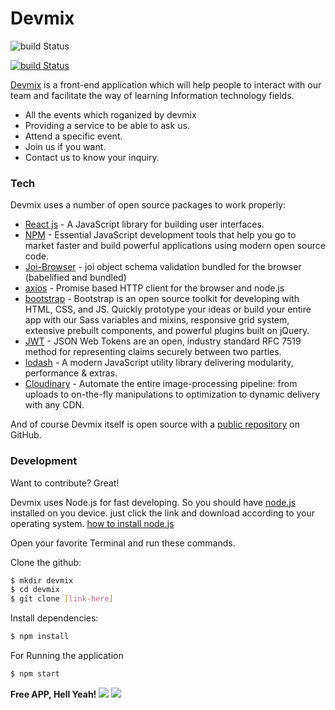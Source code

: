 # Devmix


![build Status](https://scontent.fcai1-2.fna.fbcdn.net/v/t31.0-8/p960x960/22051325_1588748554518253_7857270476047284440_o.png?_nc_cat=110&_nc_ohc=7p-f5Q1tb7IAQk2MD91uHf7JsdXrPZIPYD5LonszpF93XlswfrN37dMtA&_nc_ht=scontent.fcai1-2.fna&oh=01ee5b7b345b542066f899ab9d4da338&oe=5E7B3D7B)

[![build Status](https://travis-ci.org/joemccann/dillinger.svg?branch=master)](https://www.linkedin.com/in/ezat-elzalouy-844bb0133/)

[Devmix] is a front-end application which will help people to interact with our team and facilitate the way of learning Information technology fields.

  - All the events which roganized by devmix
  - Providing a service to be able to ask us.
  - Attend a specific event.
  - Join us if you want.
  - Contact us to know your inquiry.

### Tech

Devmix uses a number of open source packages to work properly:

* [React js] - A JavaScript library for building user interfaces. 
* [NPM] - Essential JavaScript development tools that help you go to market faster and build powerful applications using modern open source code.
* [Joi-Browser] - joi object schema validation bundled for the browser (babelified and bundled)
* [axios] - Promise based HTTP client for the browser and node.js
* [bootstrap] - Bootstrap is an open source toolkit for developing with HTML, CSS, and JS. Quickly prototype your ideas or build your entire app with our Sass variables and mixins, responsive grid system, extensive prebuilt components, and powerful plugins built on jQuery.
* [JWT] - JSON Web Tokens are an open, industry standard RFC 7519 method for representing claims securely between two parties.
* [lodash] - A modern JavaScript utility library delivering modularity, performance & extras.
* [Cloudinary] - Automate the entire image-processing pipeline: from uploads to on-the-fly manipulations to optimization to dynamic delivery with any CDN.

And of course Devmix itself is open source with a [public repository][devmix]
 on GitHub.


### Development

Want to contribute? Great!

Devmix uses Node.js for fast developing. So you should have [node.js] installed on you device. just click the link and download according to your operating system.
[how to install node.js]

Open your favorite Terminal and run these commands.

Clone the github:
```sh
$ mkdir devmix
$ cd devmix
$ git clone [link-here]
```

Install dependencies:
```sh
$ npm install
```

For Running the application

```sh
$ npm start
```

**Free APP, Hell Yeah!**
![](https://devmix.herokuapp.com/home)
![](https://github.com/elzalouy/Devmix/blob/master/site.gif)


[//]: # (These are reference links used in the body of this note and get stripped out when the markdown processor does its job. There is no need to format nicely because it shouldn't be seen. Thanks SO - http://stackoverflow.com/questions/4823468/store-comments-in-markdown-syntax)


   [how to install node.js]: <https://www.guru99.com/download-install-node-js.html>
   [devmix]: <https://github.com/elzalouy/Devmix-App>
   [git-repo-url]: <https://github.com/elzalouy/Devmix>
   [node.js]: <http://nodejs.org>
   [Mongo Database]: <https://www.mongodb.com/>
   [Express JS]: <expressjs.com>
   [JSON Web Token]: <jwt.io>
   [NPM]: <https://www.npmjs.com/>
   [Cloudinary]:  <https://cloudinary.com/>
   [React js]: <https://reactjs.org/>
   [NPM]: <https://www.npmjs.com/>
   [Joi-Browser]: <https://www.npmjs.com/package/joi-browser>
   [axios]: <https://www.npmjs.com/package/axios>
   [bootstrap]: <https://getbootstrap.com/>
   [JWT]: <https://jwt.io/>
   [lodash]: <https://lodash.com/>
